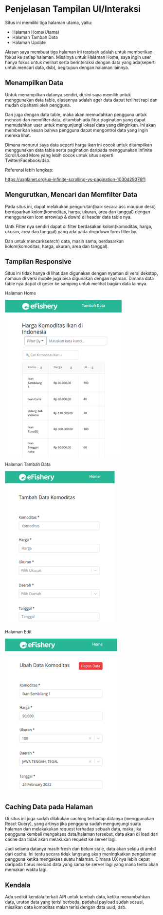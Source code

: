 # Penjelasan Tampilan UI/Interaksi

Situs ini memiliki tiga halaman utama, yaitu:

- Halaman Home(Utama)
- Halaman Tambah Data
- Halaman Update

Alasan saya membuat tiga halaman ini terpisah adalah untuk memberikan fokus ke setiap halaman. Misalnya untuk Halaman Home, saya ingin user hanya fokus untuk melihat serta berinteraksi dengan data yang ada(seperti untuk mencari data, dsb), begitupun dengan halaman lainnya. 

## Menampilkan Data

Untuk menampilkan datanya sendiri, di sini saya memilih untuk menggunakan data table, alasannya adalah agar data dapat terlihat rapi dan mudah dipahami oleh pengguna. 

Dan juga dengan data table, maka akan memudahkan pengguna untuk mencari dan memfilter data, ditambah ada fitur pagination yang dapat memudahkan user untuk mengunjungi lokasi data yang diinginkan. Ini akan memberikan kesan bahwa pengguna dapat mengontrol data yang ingin mereka lihat.

Dimana menurut saya data seperti harga ikan ini cocok untuk ditampilkan menggunakan data table serta pagination daripada menggunakan Infinite Scroll/Load More yang lebih cocok untuk situs seperti Twitter/Facebook/dsb.

Referensi lebih lengkap:

https://uxplanet.org/ux-infinite-scrolling-vs-pagination-1030d29376f1

## Mengurutkan, Mencari dan Memfilter Data

Pada situs ini, dapat melakukan pengurutan(baik secara asc maupun desc) berdasarkan kolom(komoditas, harga, ukuran, area dan tanggal) dengan menggunakan icon arrow(up & down) di header data table nya.

Untk Filter nya sendiri dapat di filter berdasakan kolom(komoditas, harga, ukuran, area dan tanggal) yang ada pada dropdown form filter by.

Dan untuk mencari(search) data, masih sama, berdasarkan kolom(komoditas, harga, ukuran, area dan tanggal).

## Tampilan Responsive
Situs ini tidak hanya di lihat dan digunakan dengan nyaman di versi dekstop, namaun di versi mobile juga bisa digunakan dengan nyaman. Dimana data table nya dapat di geser ke samping untuk melihat bagian data lainnya.

Halaman Home

![Halaman Utama](demo/home.png)

Halaman Tambah Data

![Halaman Tambah Data](demo/tambah.png)

Halaman Edit

![Halaman Edit](demo/edit.png)


## Caching Data pada Halaman

Di situs ini juga sudah dilakukan caching terhadap datanya (menggunakan React Query), yang artinya jika pengguna sudah mengunjungi suatu halaman dan melakakukan request terhadap sebuah data, maka jika pengguna kembali mengakses data/halaman tersebut, data akan di load dari cache dan tidak akan melakukan request ke server lagi.

Jadi selama datanya masih fresh dan belum stale, data akan selalu di ambil dari cache. Ini tentu secara tidak langsung akan meningkatkan pengalaman pengguna ketika mengakses suatu halaman. Dimana UX nya lebih cepat daripada harus meload data yang sama ke server lagi yang mana tentu akan memakan waktu lagi.

## Kendala

Ada sedikit kendala terkait API untuk tambah data, ketika menambahkan data, urutan data yang terisi berbeda, padahal payload sudah sesuai, misalkan data komoditas malah terisi dengan data uuid, dsb. 

